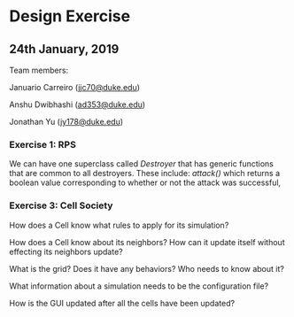 Design Exercise
===
## 24th January, 2019

Team members: 

Januario Carreiro (jjc70@duke.edu)

Anshu Dwibhashi (ad353@duke.edu)

Jonathan Yu (jy178@duke.edu)

### Exercise 1: RPS
We can have one superclass called _Destroyer_ that has generic functions that are common to all destroyers.
These include: _attack()_ which returns a boolean value corresponding to whether or not the attack was successful,

### Exercise 3: Cell Society
How does a Cell know what rules to apply for its simulation?

How does a Cell know about its neighbors? How can it update itself without effecting its neighbors update?

What is the grid? Does it have any behaviors? Who needs to know about it?

What information about a simulation needs to be the configuration file?

How is the GUI updated after all the cells have been updated?

